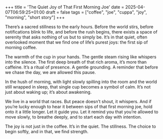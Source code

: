 +++
title = 'The Quiet Joy of That First Morning Joe'
date = 2025-04-07T06:59:25+01:00
draft = false
tags = ["coffee", "joe", "cuppa", "joy", "morning", "short story"]
+++

There’s a sacred stillness to the early hours. Before the world stirs, before notifications blink to life, and before the rush begins, there exists a space of serenity that asks nothing of us but to simply be. It’s in that quiet, often overlooked moment that we find one of life’s purest joys: the first sip of morning coffee.

The warmth of the cup in your hands. The gentle steam rising like whispers into the silence. The first deep breath of that rich aroma, it’s more than caffeine. It’s a ritual of presence. A gentle grounding. A reminder that before we chase the day, we are allowed this pause.

In the hush of morning, with light slowly spilling into the room and the world still wrapped in sleep, that single cup becomes a symbol of calm. It’s not just about waking up; it’s about awakening.

We live in a world that races. But peace doesn’t shout, it whispers. And if you’re lucky enough to hear it between sips of that first morning joe, hold onto it a little longer. Let it guide you. Let it remind you that you’re allowed to move slowly, to breathe deeply, and to start each day with intention.

The joy is not just in the coffee. It’s in the quiet. The stillness. The choice to begin softly, and in that, we find strength.
